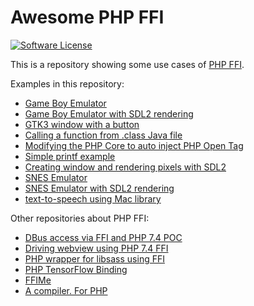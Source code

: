 # Awesome PHP FFI

[![Software License](https://img.shields.io/badge/license-MIT-brightgreen.svg?style=flat)](http://gabrielrcouto.mit-license.org/)

This is a repository showing some use cases of [PHP FFI](https://wiki.php.net/rfc/ffi).

Examples in this repository:

- [Game Boy Emulator](gameboy)
- [Game Boy Emulator with SDL2 rendering](gameboy-sdl)
- [GTK3 window with a button](gtk3)
- [Calling a function from .class Java file](java-itaucripto)
- [Modifying the PHP Core to auto inject PHP Open Tag](php-plus)
- [Simple printf example](printf)
- [Creating window and rendering pixels with SDL2](sdl)
- [SNES Emulator](snes)
- [SNES Emulator with SDL2 rendering](snes-sdl)
- [text-to-speech using Mac library](speech)

Other repositories about PHP FFI:

- [DBus access via FFI and PHP 7.4 POC](https://github.com/paxal/php-dbus)
- [Driving webview using PHP 7.4 FFI](https://github.com/andyvanee/php-webview-ffi)
- [PHP wrapper for libsass using FFI](https://github.com/shyim/php-sass)
- [PHP TensorFlow Binding](https://github.com/dstogov/php-tensorflow)
- [FFIMe](https://github.com/ircmaxell/FFIMe)
- [A compiler. For PHP](https://github.com/ircmaxell/php-compiler)
